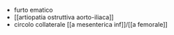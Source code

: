 - furto ematico
- [[artiopatia ostruttiva aorto-iliaca]]
- circolo collaterale [[a mesenterica inf]]/[[a femorale]]